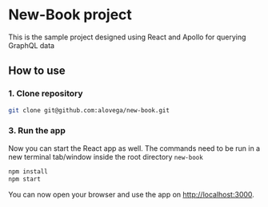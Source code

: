 # New-Book project

This is the sample project designed using React and Apollo for querying GraphQL data

## How to use

### 1. Clone repository

```sh
git clone git@github.com:alovega/new-book.git
```



### 3. Run the app

Now you can start the React app as well. The commands need to be run in a new terminal tab/window inside the root directory `new-book` 

```sh
npm install
npm start
```

You can now open your browser and use the app on [http://localhost:3000](http://localhost:3000).
